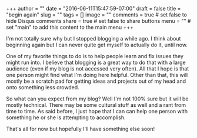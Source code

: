 +++
author = ""
date = "2016-06-11T15:47:59-07:00"
draft = false
title = "begin again"
slug = ""
tags = []
image = ""
comments = true     # set false to hide Disqus comments
share = true        # set false to share buttons
menu = ""           # set "main" to add this content to the main menu
+++

I'm not totally sure why but I stopped blogging a while ago. I think about beginning again but I can never quite get myself to actually do it, until now.

One of my favorite things to do is to help people learn and fix issues they might run into. I believe that blogging is a great way to do that with a large audience (even if my blog is not accessed very often). All that I hope is that one person might find what I'm doing here helpful. Other than that, this will mostly be a scratch pad for getting ideas and projects out of my head and onto something less crowded.

So what can you expect from my blog? Well I'm not 100% sure but it will be mostly technical. There may be some cultural stuff as well and a rant from time to time. As said before, I just hope that I can can help one person with something he or she is attempting to accomplish.

That's all for now but hopefully I'll have something else soon!
